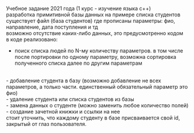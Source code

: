 Учебное задание 2021 года (1 курс - изучение языка с++)
<br> 
разработка примитивной базы данных на примере списка студентов
<br> 
существует файл (база студентов) где прописаны параметры: фио, направление, дата поступления и тд
<br> 
возможно отсутствие каких-либо данных, это предусмотренно кодом
<br> 
в коде реализовано:
<br> 
- поиск списка людей по N-му количеству параметров. в том числе после портировки по одному параметру, возможна сортировка полученного списка далее по другим параметрам
<br> 
- добавление студента в базу (возможно добавление не всех параметров, а только части. единственный обязательный параметр это фио)
<br> 
- удаление студента или списка студентов из базы
<br> 
- замена данных о студенте (можно заменить любое количество полей)
<br> 
- создание зачетной книжки и ссылки на нее
<br> 
стоит уточнить, что каждому студенту в базе присваивается свой id, закрытый от глаз пользователя.
